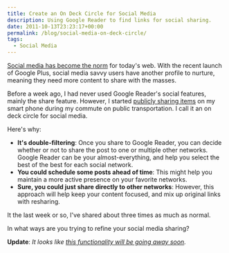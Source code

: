 ```yaml
---
title: Create an On Deck Circle for Social Media
description: Using Google Reader to find links for social sharing.
date: 2011-10-13T23:23:17+00:00
permalink: /blog/social-media-on-deck-circle/
tags:
  - Social Media
---
```


[Social media has become the norm](/blog/social-networking-and-competition/) for today's web. With the recent launch of Google Plus, social media savvy users have another profile to nurture, meaning they need more content to share with the masses.

Before a week ago, I had never used Google Reader's social features, mainly the share feature. However, I started [publicly sharing items](http://www.google.com/reader/shared/kennedy.david.alan?hl=en) on my smart phone during my commute on public transportation. I call it an on deck circle for social media.

Here's why:

- **It's double-filtering**: Once you share to Google Reader, you can decide whether or not to share the post to one or multiple other networks. Google Reader can be your almost-everything, and help you select the best of the best for each social network.
- **You could schedule some posts ahead of time**: This might help you maintain a more active presence on your favorite networks.
- **Sure, you could just share directly to other networks**: However, this approach will help keep your content focused, and mix up original links with resharing.

It the last week or so, I've shared about three times as much as normal.

In what ways are you trying to refine your social media sharing?

**Update**: _It looks like [this functionality will be going away soon](http://googlereader.blogspot.com/2011/10/upcoming-changes-to-reader-new-look-new.html)._
